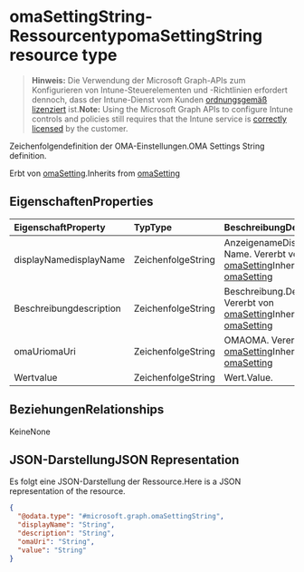 # <a name="omasettingstring-resource-type"></a><span data-ttu-id="e72e1-101">omaSettingString-Ressourcentyp</span><span class="sxs-lookup"><span data-stu-id="e72e1-101">omaSettingString resource type</span></span>

> <span data-ttu-id="e72e1-102">**Hinweis:** Die Verwendung der Microsoft Graph-APIs zum Konfigurieren von Intune-Steuerelementen und -Richtlinien erfordert dennoch, dass der Intune-Dienst vom Kunden [ordnungsgemäß lizenziert](https://go.microsoft.com/fwlink/?linkid=839381) ist.</span><span class="sxs-lookup"><span data-stu-id="e72e1-102">**Note:** Using the Microsoft Graph APIs to configure Intune controls and policies still requires that the Intune service is [correctly licensed](https://go.microsoft.com/fwlink/?linkid=839381) by the customer.</span></span>

<span data-ttu-id="e72e1-103">Zeichenfolgendefinition der OMA-Einstellungen.</span><span class="sxs-lookup"><span data-stu-id="e72e1-103">OMA Settings String definition.</span></span>

<span data-ttu-id="e72e1-104">Erbt von [omaSetting](../resources/intune_deviceconfig_omasetting.md).</span><span class="sxs-lookup"><span data-stu-id="e72e1-104">Inherits from [omaSetting](../resources/intune_deviceconfig_omasetting.md)</span></span>

## <a name="properties"></a><span data-ttu-id="e72e1-105">Eigenschaften</span><span class="sxs-lookup"><span data-stu-id="e72e1-105">Properties</span></span>
|<span data-ttu-id="e72e1-106">Eigenschaft</span><span class="sxs-lookup"><span data-stu-id="e72e1-106">Property</span></span>|<span data-ttu-id="e72e1-107">Typ</span><span class="sxs-lookup"><span data-stu-id="e72e1-107">Type</span></span>|<span data-ttu-id="e72e1-108">Beschreibung</span><span class="sxs-lookup"><span data-stu-id="e72e1-108">Description</span></span>|
|:---|:---|:---|
|<span data-ttu-id="e72e1-109">displayName</span><span class="sxs-lookup"><span data-stu-id="e72e1-109">displayName</span></span>|<span data-ttu-id="e72e1-110">Zeichenfolge</span><span class="sxs-lookup"><span data-stu-id="e72e1-110">String</span></span>|<span data-ttu-id="e72e1-111">Anzeigename</span><span class="sxs-lookup"><span data-stu-id="e72e1-111">Display Name.</span></span> <span data-ttu-id="e72e1-112">Vererbt von [omaSetting](../resources/intune_deviceconfig_omasetting.md)</span><span class="sxs-lookup"><span data-stu-id="e72e1-112">Inherited from [omaSetting](../resources/intune_deviceconfig_omasetting.md)</span></span>|
|<span data-ttu-id="e72e1-113">Beschreibung</span><span class="sxs-lookup"><span data-stu-id="e72e1-113">description</span></span>|<span data-ttu-id="e72e1-114">Zeichenfolge</span><span class="sxs-lookup"><span data-stu-id="e72e1-114">String</span></span>|<span data-ttu-id="e72e1-115">Beschreibung.</span><span class="sxs-lookup"><span data-stu-id="e72e1-115">Description.</span></span> <span data-ttu-id="e72e1-116">Vererbt von [omaSetting](../resources/intune_deviceconfig_omasetting.md)</span><span class="sxs-lookup"><span data-stu-id="e72e1-116">Inherited from [omaSetting](../resources/intune_deviceconfig_omasetting.md)</span></span>|
|<span data-ttu-id="e72e1-117">omaUri</span><span class="sxs-lookup"><span data-stu-id="e72e1-117">omaUri</span></span>|<span data-ttu-id="e72e1-118">Zeichenfolge</span><span class="sxs-lookup"><span data-stu-id="e72e1-118">String</span></span>|<span data-ttu-id="e72e1-119">OMA</span><span class="sxs-lookup"><span data-stu-id="e72e1-119">OMA.</span></span> <span data-ttu-id="e72e1-120">Vererbt von [omaSetting](../resources/intune_deviceconfig_omasetting.md)</span><span class="sxs-lookup"><span data-stu-id="e72e1-120">Inherited from [omaSetting](../resources/intune_deviceconfig_omasetting.md)</span></span>|
|<span data-ttu-id="e72e1-121">Wert</span><span class="sxs-lookup"><span data-stu-id="e72e1-121">value</span></span>|<span data-ttu-id="e72e1-122">Zeichenfolge</span><span class="sxs-lookup"><span data-stu-id="e72e1-122">String</span></span>|<span data-ttu-id="e72e1-123">Wert.</span><span class="sxs-lookup"><span data-stu-id="e72e1-123">Value.</span></span>|

## <a name="relationships"></a><span data-ttu-id="e72e1-124">Beziehungen</span><span class="sxs-lookup"><span data-stu-id="e72e1-124">Relationships</span></span>
<span data-ttu-id="e72e1-125">Keine</span><span class="sxs-lookup"><span data-stu-id="e72e1-125">None</span></span>
## <a name="json-representation"></a><span data-ttu-id="e72e1-126">JSON-Darstellung</span><span class="sxs-lookup"><span data-stu-id="e72e1-126">JSON Representation</span></span>
<span data-ttu-id="e72e1-127">Es folgt eine JSON-Darstellung der Ressource.</span><span class="sxs-lookup"><span data-stu-id="e72e1-127">Here is a JSON representation of the resource.</span></span>
<!-- {
  "blockType": "resource",
  "@odata.type": "microsoft.graph.omaSettingString"
}
-->
``` json
{
  "@odata.type": "#microsoft.graph.omaSettingString",
  "displayName": "String",
  "description": "String",
  "omaUri": "String",
  "value": "String"
}
```



